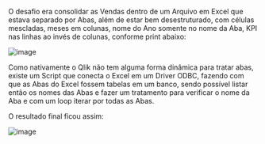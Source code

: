 
O desafio era consolidar as Vendas dentro de um Arquivo em Excel que estava separado por Abas, além de estar bem desestruturado, com células mescladas, meses em colunas, nome do Ano somente no nome da Aba, KPI nas linhas ao invés de colunas, conforme print abaixo:

![image](https://user-images.githubusercontent.com/65839541/186801571-cf83c342-f019-4c28-8194-b7088b1d3f26.png)

Como nativamente o Qlik não tem alguma forma dinâmica para tratar abas, existe um Script que conecta o Excel em um Driver ODBC, fazendo com que as Abas do Excel fossem tabelas em um banco, sendo possível listar então os nomes das Abas e fazer um tratamento para verificar o nome da Aba e com um loop iterar por todas as Abas.

O resultado final ficou assim:

![image](https://user-images.githubusercontent.com/65839541/186801721-9a6b6626-f11b-42c1-b216-effdfb6f78dc.png)



